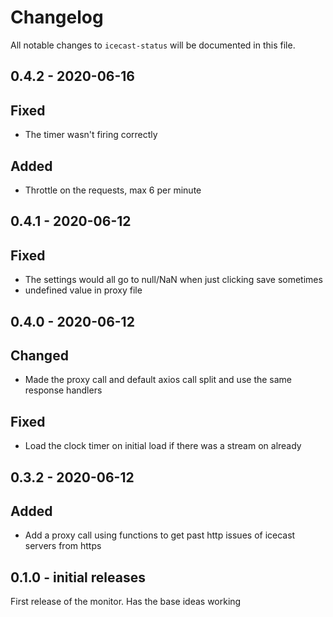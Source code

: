 # Changelog

All notable changes to `icecast-status` will be documented in this file.

## 0.4.2 - 2020-06-16
## Fixed
- The timer wasn't firing correctly

## Added
- Throttle on the requests, max 6 per minute

## 0.4.1 - 2020-06-12
## Fixed
- The settings would all go to null/NaN when just clicking save sometimes
- undefined value in proxy file

## 0.4.0 - 2020-06-12
## Changed
- Made the proxy call and default axios call split and use the same response handlers

## Fixed 
- Load the clock timer on initial load if there was a stream on already

## 0.3.2 - 2020-06-12
## Added
- Add a proxy call using functions to get past http issues of icecast servers from https

## 0.1.0 - initial releases

First release of the monitor. Has the base ideas working
